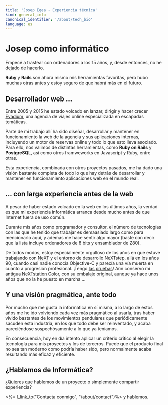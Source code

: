 ```yaml
---
title: 'Josep Egea - Experiencia técnica'
kind: general_info
canonical_identifier: '/about/tech_bio'
language: es
---
```


# Josep como informático

Empecé a trastear con ordenadores a los 15 años, y, desde entonces, no he dejado de hacerlo.

**Ruby** y **Rails** son ahora mismo mis herramientas favoritas, pero hubo muchas otras antes y estoy seguro de que habrá más en el futuro.

## Desarrollador web ...

Entre 2005 y 2015 he estado volcado en lanzar, dirigir y hacer crecer [Evadium](http://www.evadium.com), una agencia de viajes online especializada en escapadas temáticas.

Parte de mi trabajo allí ha sido diseñar, desarrollar y mantener en funcionamiento la web de la agencia y sus aplicaciones internas, incluyendo un motor de reservas online y todo lo que esto lleva asociado. Para ello, nos valimos de distintas herramientas, como **Ruby on Rails** y **PostgreSQL**, así como otros framweworks en Javascript y Ruby, entre otras.

Esta experiencia, combinada con otros proyectos pasados, me ha dado una visión bastante completa de todo lo que hay detrás de desarrollar y mantener en funcionamiento aplicaciones web en el mundo real.


## ... con larga experiencia antes de la web

A pesar de haber estado volcado en la web en los últimos años, la verdad es que mi experiencia informática arranca desde mucho antes de que Internet fuera de uso común.

Durante mis años como programador y consultor, el número de tecnologías con las que he tenido que trabajar es demaasiado largo como para mencionarlo aquí, y además me hace sentir algo mayor (baste con decir que la lista incluye ordenadores de 8 bits y ensamblador de Z80).

De todos modos, estoy especialmente orgulloso de los años en que estuve trabajando con [NeXT](https://en.wikipedia.org/wiki/NeXT) y el entorno de desarrollo NeXTstep, allá en los años 90, cuando casi nadie conocía Objective-C y parecía una vía muerta en cuanto a progresión profesional. ¡Tengo [las pruebas](http://markmail.org/message/cvov2pbnnirinp23)! Aún conservo mi antigua [NeXTstation Color](https://en.wikipedia.org/wiki/NeXTstation), con su embalaje original, aunque ya hace unos años que no la he puesto en marcha ...

## Y una visión pragmática, ante todo

Por mucho que me gusta la informática en sí misma, a lo largo de estos años me he ido volviendo cada vez más pragmático al usarla, tras haber vivido bastantes de los movimientos pendulares que periódicamente sacuden esta industria, en los que todo debe ser reinventado, y acaba pareciéndose sospechósamente a lo que ya teníamos. 

En consecuencia, hoy en día intento aplicar un criterio crítico al elegir la tecnología para mis proyectos y los de terceros. Puede que el producto final no sea tan moderno como podría haber sido, pero normalmente acaba resultando más eficaz y eficiente.

## ¿Hablamos de Informática?

¿Quieres que hablemos de un proyecto o simplemente compartir experiencia?

<%= l_link_to("Contacta conmigo", "/about/contact")%> y hablemos.
